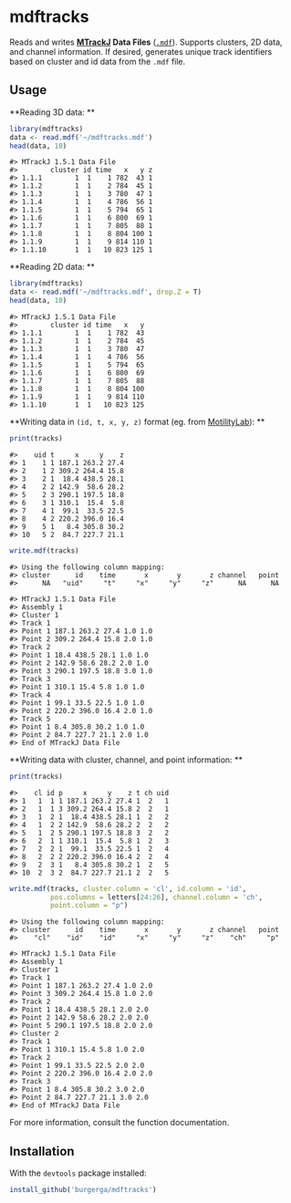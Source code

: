 
<!-- README.md is generated from README.Rmd. Please edit that file -->
mdftracks
=========

Reads and writes **[MTrackJ](https://imagescience.org/meijering/software/mtrackj/) Data Files** ([`.mdf`](https://imagescience.org/meijering/software/mtrackj/format/)). Supports clusters, 2D data, and channel information. If desired, generates unique track identifiers based on cluster and id data from the `.mdf` file.

Usage
-----

**Reading 3D data: **

``` r
library(mdftracks)
data <- read.mdf('~/mdftracks.mdf')
head(data, 10)
```

    #> MTrackJ 1.5.1 Data File
    #>        cluster id time   x   y z
    #> 1.1.1        1  1    1 782  43 1
    #> 1.1.2        1  1    2 784  45 1
    #> 1.1.3        1  1    3 780  47 1
    #> 1.1.4        1  1    4 786  56 1
    #> 1.1.5        1  1    5 794  65 1
    #> 1.1.6        1  1    6 800  69 1
    #> 1.1.7        1  1    7 805  88 1
    #> 1.1.8        1  1    8 804 100 1
    #> 1.1.9        1  1    9 814 110 1
    #> 1.1.10       1  1   10 823 125 1

**Reading 2D data: **

``` r
library(mdftracks)
data <- read.mdf('~/mdftracks.mdf', drop.Z = T)
head(data, 10)
```

    #> MTrackJ 1.5.1 Data File
    #>        cluster id time   x   y
    #> 1.1.1        1  1    1 782  43
    #> 1.1.2        1  1    2 784  45
    #> 1.1.3        1  1    3 780  47
    #> 1.1.4        1  1    4 786  56
    #> 1.1.5        1  1    5 794  65
    #> 1.1.6        1  1    6 800  69
    #> 1.1.7        1  1    7 805  88
    #> 1.1.8        1  1    8 804 100
    #> 1.1.9        1  1    9 814 110
    #> 1.1.10       1  1   10 823 125

**Writing data in `(id, t, x, y, z)` format (eg. from [MotilityLab](https://github.com/jtextor/MotilityLab)): **

``` r
print(tracks)
```

    #>    uid t     x     y    z
    #> 1    1 1 187.1 263.2 27.4
    #> 2    1 2 309.2 264.4 15.8
    #> 3    2 1  18.4 438.5 28.1
    #> 4    2 2 142.9  58.6 28.2
    #> 5    2 3 290.1 197.5 18.8
    #> 6    3 1 310.1  15.4  5.8
    #> 7    4 1  99.1  33.5 22.5
    #> 8    4 2 220.2 396.0 16.4
    #> 9    5 1   8.4 305.8 30.2
    #> 10   5 2  84.7 227.7 21.1

``` r
write.mdf(tracks)
```

    #> Using the following column mapping:
    #> cluster      id    time       x       y       z channel   point 
    #>      NA   "uid"     "t"     "x"     "y"     "z"      NA      NA

    #> MTrackJ 1.5.1 Data File
    #> Assembly 1
    #> Cluster 1
    #> Track 1
    #> Point 1 187.1 263.2 27.4 1.0 1.0
    #> Point 2 309.2 264.4 15.8 2.0 1.0
    #> Track 2
    #> Point 1 18.4 438.5 28.1 1.0 1.0
    #> Point 2 142.9 58.6 28.2 2.0 1.0
    #> Point 3 290.1 197.5 18.8 3.0 1.0
    #> Track 3
    #> Point 1 310.1 15.4 5.8 1.0 1.0
    #> Track 4
    #> Point 1 99.1 33.5 22.5 1.0 1.0
    #> Point 2 220.2 396.0 16.4 2.0 1.0
    #> Track 5
    #> Point 1 8.4 305.8 30.2 1.0 1.0
    #> Point 2 84.7 227.7 21.1 2.0 1.0
    #> End of MTrackJ Data File

**Writing data with cluster, channel, and point information: **

``` r
print(tracks)
```

    #>    cl id p     x     y    z t ch uid
    #> 1   1  1 1 187.1 263.2 27.4 1  2   1
    #> 2   1  1 3 309.2 264.4 15.8 2  2   1
    #> 3   1  2 1  18.4 438.5 28.1 1  2   2
    #> 4   1  2 2 142.9  58.6 28.2 2  2   2
    #> 5   1  2 5 290.1 197.5 18.8 3  2   2
    #> 6   2  1 1 310.1  15.4  5.8 1  2   3
    #> 7   2  2 1  99.1  33.5 22.5 1  2   4
    #> 8   2  2 2 220.2 396.0 16.4 2  2   4
    #> 9   2  3 1   8.4 305.8 30.2 1  2   5
    #> 10  2  3 2  84.7 227.7 21.1 2  2   5

``` r
write.mdf(tracks, cluster.column = 'cl', id.column = 'id', 
          pos.columns = letters[24:26], channel.column = 'ch', 
          point.column = "p")
```

    #> Using the following column mapping:
    #> cluster      id    time       x       y       z channel   point 
    #>    "cl"    "id"    "id"     "x"     "y"     "z"    "ch"     "p"

    #> MTrackJ 1.5.1 Data File
    #> Assembly 1
    #> Cluster 1
    #> Track 1
    #> Point 1 187.1 263.2 27.4 1.0 2.0
    #> Point 3 309.2 264.4 15.8 1.0 2.0
    #> Track 2
    #> Point 1 18.4 438.5 28.1 2.0 2.0
    #> Point 2 142.9 58.6 28.2 2.0 2.0
    #> Point 5 290.1 197.5 18.8 2.0 2.0
    #> Cluster 2
    #> Track 1
    #> Point 1 310.1 15.4 5.8 1.0 2.0
    #> Track 2
    #> Point 1 99.1 33.5 22.5 2.0 2.0
    #> Point 2 220.2 396.0 16.4 2.0 2.0
    #> Track 3
    #> Point 1 8.4 305.8 30.2 3.0 2.0
    #> Point 2 84.7 227.7 21.1 3.0 2.0
    #> End of MTrackJ Data File

For more information, consult the function documentation.

Installation
------------

With the `devtools` package installed:

``` r
install_github('burgerga/mdftracks')
```
